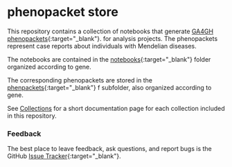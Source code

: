# phenopacket store


This repository contains a collection of notebooks that generate
[GA4GH phenopackets](https://pubmed.ncbi.nlm.nih.gov/35705716){:target="_blank"}.
for analysis projects. The phenopackets represent case reports about
individuals with Mendelian diseases.

The notebooks are contained in the [notebooks](https://github.com/monarch-initiative/phenopacket-store/tree/main/notebooks){:target="_blank"} folder organized according to gene.

The corresponding phenopackets are stored in the [phenpackets](https://github.com/monarch-initiative/phenopacket-store/tree/main/phenopackets){:target="_blank"} f subfolder, also organized according to
gene.

See [Collections](collections.md) for a short documentation page for each collection included in this repository.










### Feedback

The best place to leave feedback, ask questions, and report bugs is the GitHub [Issue Tracker](https://github.com/monarch-initiative/phenopacket-store/issues){:target="_blank"}.
